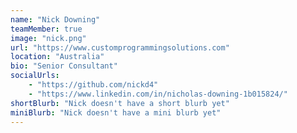 ```yaml
---
name: "Nick Downing"
teamMember: true
image: "nick.png"
url: "https://www.customprogrammingsolutions.com"
location: "Australia"
bio: "Senior Consultant"
socialUrls:
    - "https://github.com/nickd4"
    - "https://www.linkedin.com/in/nicholas-downing-1b015824/"
shortBlurb: "Nick doesn't have a short blurb yet"
miniBlurb: "Nick doesn't have a mini blurb yet"
---
```

